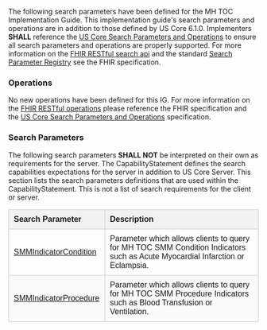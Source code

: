 The following search parameters have been defined for the MH TOC Implementation Guide. This implementation guide's search parameters and operations are in addition to those defined by US Core 6.1.0. Implementers **SHALL** reference the [US Core Search Parameters and Operations](http://hl7.org/fhir/us/core/STU6.1/search-parameters-and-operations.html) to ensure all search parameters and operations are properly supported. For more information on the [FHIR RESTful search api](http://hl7.org/fhir/R4/http.html#search) and the standard [Search Parameter Registry](http://hl7.org/fhir/R4/searchparameter-registry.html) see the FHIR specification. 


### Operations

No new operations have been defined for this IG. For more information on the [FHIR RESTful operations](http://hl7.org/fhir/R4/operations.html) please reference the FHIR specification and the [US Core Search Parameters and Operations](http://hl7.org/fhir/us/core/STU6.1/search-parameters-and-operations.html) specification.


### Search Parameters

The following search parameters **SHALL NOT** be interpreted on their own as requirements for the server. The CapabilityStatement defines the search capabilities expectations for the server in addition to US Core Server. This section lists the search parameters definitions that are used within the CapabilityStatement. This is not a list of search requirements for the client or server.

<style>
   
   .search-params-table {

      width: 100%;
      border-collapse: collapse;
      font-family: Arial, sans-serif;

   }

   .search-params-table th, .search-params-table td {

      padding: 10px;
      border: 1px solid #ccc;
      text-align: left;

   }

   .search-params-table td {

      vertical-align: middle;

    }

   .search-params-table-name {

      width: 20%;
      

   }

   .search-params-table-description {

      width: 80%;

   }
   
   .search-params-table thead {

      background-color: #f2f2f2;

   }

   .search-params-table tr:nth-child(even) {

      background-color: #fafafa;

   }

</style>


<table class="search-params-table">
   <thead>
      <tr>
         <th class="search-params-table-name">Search Parameter</th>
         <th class="search-params-table-description">Description</th>
      </tr>
   </thead>
   <tbody>
      <tr>
         <td><a href="SearchParameter-smm-indicator-condition.html">SMMIndicatorCondition</a></td>
         <td>
            Parameter which allows clients to query for MH TOC SMM Condition Indicators such as Acute Myocardial Infarction or Eclampsia.
         </td>
      </tr>
      <tr>
         <td><a href="SearchParameter-smm-indicator-procedure.html">SMMIndicatorProcedure</a></td>
         <td>
            Parameter which allows clients to query for MH TOC SMM Procedure Indicators such as Blood Transfusion or Ventilation.
         </td>
      </tr>
   </tbody>
</table>



